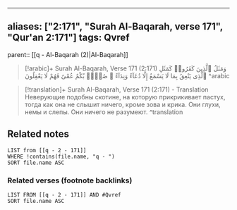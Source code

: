 
---
aliases: ["2:171", "Surah Al-Baqarah, verse 171", "Qur'an 2:171"]
tags: Qvref
---

parent:: [[q - Al-Baqarah (2)|Al-Baqarah]]

> [!arabic]+ Surah Al-Baqarah, Verse 171 (2:171)
> <span class="quran-arabic">وَمَثَلُ ٱلَّذِينَ كَفَرُوا۟ كَمَثَلِ ٱلَّذِى يَنْعِقُ بِمَا لَا يَسْمَعُ إِلَّا دُعَآءً وَنِدَآءً ۚ صُمٌّۢ بُكْمٌ عُمْىٌ فَهُمْ لَا يَعْقِلُونَ</span>
^arabic

> [!translation]+ Surah Al-Baqarah, Verse 171 (2:171) - Translation
> Неверующие подобны скотине, на которую прикрикивает пастух, тогда как она не слышит ничего, кроме зова и крика. Они глухи, немы и слепы. Они ничего не разумеют.
^translation



## Related notes
```dataview
LIST from [[q - 2 - 171]]
WHERE !contains(file.name, "q - ")
SORT file.name ASC
```

### Related verses (footnote backlinks)
```dataview
LIST FROM [[q - 2 - 171]] AND #Qvref
SORT file.name ASC
```

